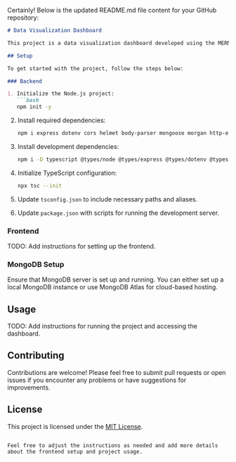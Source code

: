 Certainly! Below is the updated README.md file content for your GitHub repository:

```markdown
# Data Visualization Dashboard

This project is a data visualization dashboard developed using the MERN (MongoDB, Express.js, React.js, Node.js) stack. It enables users to visualize and analyze data in an interactive dashboard format.

## Setup

To get started with the project, follow the steps below:

### Backend

1. Initialize the Node.js project:
   ```bash
   npm init -y
   ```

2. Install required dependencies:
   ```bash
   npm i express dotenv cors helmet body-parser mongoose morgan http-errors envalid
   ```

3. Install development dependencies:
   ```bash
   npm i -D typescript @types/node @types/express @types/dotenv @types/cors @types/helmet nodemon ts-node tsconfig-paths tslib tsc-alias @types/morgan @types/http-errors
   ```

4. Initialize TypeScript configuration:
   ```bash
   npx tsc --init
   ```

5. Update `tsconfig.json` to include necessary paths and aliases.

6. Update `package.json` with scripts for running the development server.

### Frontend

TODO: Add instructions for setting up the frontend.

### MongoDB Setup

Ensure that MongoDB server is set up and running. You can either set up a local MongoDB instance or use MongoDB Atlas for cloud-based hosting.

## Usage

TODO: Add instructions for running the project and accessing the dashboard.

## Contributing

Contributions are welcome! Please feel free to submit pull requests or open issues if you encounter any problems or have suggestions for improvements.

## License

This project is licensed under the [MIT License](LICENSE).
```

Feel free to adjust the instructions as needed and add more details about the frontend setup and project usage.
